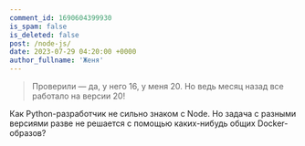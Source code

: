 ```yaml
---
comment_id: 1690604399930
is_spam: false
is_deleted: false
post: /node-js/
date: 2023-07-29 04:20:00 +0000
author_fullname: 'Женя'
---
```


> Проверили — да, у него 16, у меня 20. Но ведь месяц назад все работало на версии 20!

Как Python-разработчик не сильно знаком с Node. Но задача с разными версиями разве не решается с помощью каких-нибудь общих Docker-образов?
